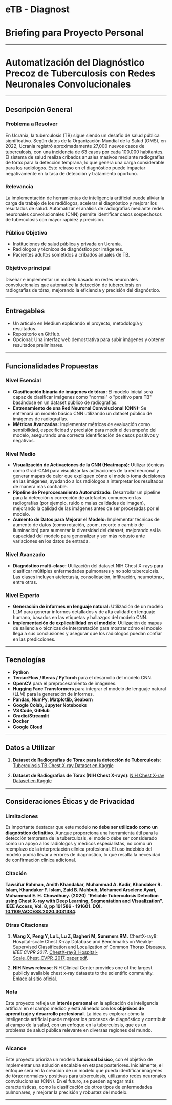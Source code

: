 # eTB - Diagnost
# Briefing para Proyecto Personal

---

# Automatización del Diagnóstico Precoz de Tuberculosis con Redes Neuronales Convolucionales

---

## Descripción General

### Problema a Resolver

En Ucrania, la tuberculosis (TB) sigue siendo un desafío de salud pública significativo. Según datos de la Organización Mundial de la Salud (OMS), en 2022, Ucrania registró aproximadamente 27,000 nuevos casos de tuberculosis, con una incidencia de 63 casos por cada 100,000 habitantes. El sistema de salud realiza cribados anuales masivos mediante radiografías de tórax para la detección temprana, lo que genera una carga considerable para los radiólogos. Este retraso en el diagnóstico puede impactar negativamente en la tasa de detección y tratamiento oportuno.

### Relevancia

La implementación de herramientas de inteligencia artificial puede aliviar la carga de trabajo de los radiólogos, acelerar el diagnóstico y mejorar los resultados de salud. Automatizar el análisis de radiografías mediante redes neuronales convolucionales (CNN) permite identificar casos sospechosos de tuberculosis con mayor rapidez y precisión.

### Público Objetivo

- Instituciones de salud pública y privada en Ucrania.
- Radiólogos y técnicos de diagnóstico por imágenes.
- Pacientes adultos sometidos a cribados anuales de TB.

### Objetivo principal

Diseñar e implementar un modelo basado en redes neuronales convolucionales que automatice la detección de tuberculosis en radiografías de tórax, mejorando la eficiencia y precisión del diagnóstico.

---

## Entregables

- Un artículo en Medium explicando el proyecto, metodología y resultados.
- Repositorio en GitHub.
- Opcional: Una interfaz web demostrativa para subir imágenes y obtener resultados preliminares.

---

## Funcionalidades Propuestas

### Nivel Esencial

- **Clasificación binaria de imágenes de tórax:** El modelo inicial será capaz de clasificar imágenes como "normal" o "positivo para TB" basándose en un dataset público de radiografías.
- **Entrenamiento de una Red Neuronal Convolucional (CNN):**  Se entrenará un modelo básico CNN utilizando un dataset público de imágenes de radiografías.
- **Métricas Avanzadas:** Implementar métricas de evaluación como sensibilidad, especificidad y precisión para medir el desempeño del modelo, asegurando una correcta identificación de casos positivos y negativos.

### Nivel Medio

- **Visualización de Activaciones de la CNN (Heatmaps):** Utilizar técnicas como Grad-CAM para visualizar las activaciones de la red neuronal y generar mapas de calor que expliquen cómo el modelo toma decisiones en las imágenes, ayudando a los radiólogos a interpretar los resultados de manera más confiable.
- **Pipeline de Preprocesamiento Automatizado:** Desarrollar un pipeline para la detección y corrección de artefactos comunes en las radiografías (por ejemplo, ruido o malas calidades de imagen), mejorando la calidad de las imágenes antes de ser procesadas por el modelo.
- **Aumento de Datos para Mejorar el Modelo:** Implementar técnicas de aumento de datos (como rotación, zoom, recorte o cambio de iluminación) para aumentar la diversidad del dataset, mejorando así la capacidad del modelo para generalizar y ser más robusto ante variaciones en los datos de entrada.

### Nivel Avanzado

- **Diagnóstico multi-clase:** Utilización del dataset NIH Chest X-rays para clasificar múltiples enfermedades pulmonares y no solo tuberculosis. Las clases incluyen atelectasia, consolidación, infiltración, neumotórax, entre otras.

### Nivel Experto

- **Generación de informes en lenguaje natural:** Utilización de un modelo LLM para generar informes detallados y de alta calidad en lenguaje humano, basados en las etiquetas y hallazgos del modelo CNN.
- **Implementación de explicabilidad en el modelo:** Utilización de mapas de saliencia o técnicas de interpretación para mostrar cómo el modelo llega a sus conclusiones y asegurar que los radiólogos puedan confiar en las predicciones.

---

## Tecnologías 

- **Python**
- **TensorFlow / Keras / PyTorch** para el desarrollo del modelo CNN.
- **OpenCV** para el preprocesamiento de imágenes.
- **Hugging Face Transformers** para integrar el modelo de lenguaje natural (LLM) para la generación de informes.
- **Pandas, NumPy, Matplotlib, Seaborn**
- **Google Colab, Jupyter Notebooks**
- **VS Code, GitHub**
- **Gradio/Streamlit**
- **Docker**
- **Google Cloud**

---

## Datos a Utilizar

1. **Dataset de Radiografías de Tórax para la detección de Tuberculosis**: [Tuberculosis TB Chest X-ray Dataset en Kaggle](https://www.kaggle.com/datasets/tawsifurrahman/tuberculosis-tb-chest-xray-dataset)
   
2. **Dataset de Radiografías de Tórax (NIH Chest X-rays)**: [NIH Chest X-ray Dataset en Kaggle](https://www.kaggle.com/datasets/nih-chest-xrays/data)

---

## Consideraciones Éticas y de Privacidad


### Limitaciones

Es importante destacar que este modelo **no debe ser utilizado como un diagnóstico definitivo**. Aunque proporciona una herramienta útil para la detección temprana de la tuberculosis, el modelo debe ser considerado como un apoyo a los radiólogos y médicos especialistas, no como un reemplazo de la interpretación clínica profesional. El uso indebido del modelo podría llevar a errores de diagnóstico, lo que resalta la necesidad de confirmación clínica adicional.

### Citación

**Tawsifur Rahman, Amith Khandakar, Muhammad A. Kadir, Khandaker R. Islam, Khandaker F. Islam, Zaid B. Mahbub, Mohamed Arselene Ayari, Muhammad E. H. Chowdhury. (2020) "Reliable Tuberculosis Detection using Chest X-ray with Deep Learning, Segmentation and Visualization". IEEE Access, Vol. 8, pp 191586 - 191601. DOI. [10.1109/ACCESS.2020.3031384](https://doi.org/10.1109/ACCESS.2020.3031384).**

### Otras Citaciones

1. **Wang X, Peng Y, Lu L, Lu Z, Bagheri M, Summers RM.** ChestX-ray8: Hospital-scale Chest X-ray Database and Benchmarks on Weakly-Supervised Classification and Localization of Common Thorax Diseases. *IEEE CVPR 2017*. [ChestX-ray8_Hospital-Scale_Chest_CVPR_2017_paper.pdf](https://arxiv.org/pdf/1705.02315.pdf).

2. **NIH News release**: NIH Clinical Center provides one of the largest publicly available chest x-ray datasets to the scientific community. [Enlace al sitio oficial](https://nihcc.app.box.com/v/ChestXray-NIHCC/folder/36938765345).

### Nota

Este proyecto refleja un **interés personal** en la aplicación de inteligencia artificial en el campo médico y está alineado con los **objetivos de aprendizaje y desarrollo profesional**. La idea es explorar cómo la inteligencia artificial puede mejorar los procesos de diagnóstico y contribuir al campo de la salud, con un enfoque en la tuberculosis, que es un problema de salud pública relevante en diversas regiones del mundo.

---

### Alcance

Este proyecto prioriza un modelo **funcional básico**, con el objetivo de implementar una solución escalable en etapas posteriores. Inicialmente, el enfoque será en la creación de un modelo que pueda identificar imágenes de tórax normales y positivas para tuberculosis, utilizando redes neuronales convolucionales (CNN). En el futuro, se pueden agregar más características, como la clasificación de otros tipos de enfermedades pulmonares, y mejorar la precisión y robustez del modelo.

---
